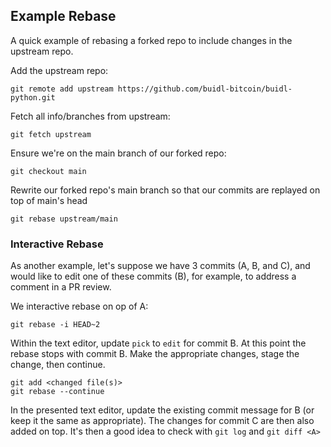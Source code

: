 ## Example Rebase
A quick example of rebasing a forked repo to include changes in the upstream repo.

Add the upstream repo:
```
git remote add upstream https://github.com/buidl-bitcoin/buidl-python.git
```

Fetch all info/branches from upstream:
```
git fetch upstream
```

Ensure we're on the main branch of our forked repo:
```
git checkout main
```

Rewrite our forked repo's main branch so that our commits are replayed on top of main's head
```
git rebase upstream/main
```

### Interactive Rebase
As another example, let's suppose we have 3 commits (A, B, and C), and would like to edit one of these commits (B), for example, to address a comment in a PR review.

We interactive rebase on op of A:
```
git rebase -i HEAD~2
```

Within the text editor, update `pick` to `edit` for commit B.  At this point the rebase stops with commit B.  Make the appropriate changes, stage the change, then continue.
```
git add <changed file(s)>
git rebase --continue
```

In the presented text editor, update the existing commit message for B (or keep it the same as appropriate).
The changes for commit C are then also added on top.
It's then a good idea to check with `git log` and `git diff <A>`

